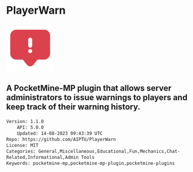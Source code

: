 # PlayerWarn
<img src="https://raw.githubusercontent.com/AIPTU/PlayerWarn/d95f0f5ad0b0a97d9c02d8505226e747c380f8d6/icon.png" width="128" height="128" />

## A PocketMine-MP plugin that allows server administrators to issue warnings to players and keep track of their warning history.
```properties
Version: 1.1.0
    API: 5.0.0
    Updated: 14-08-2023 09:43:39 UTC
Repo: https://github.com/AIPTU/PlayerWarn
License: MIT
Categories: General,Miscellaneous,Educational,Fun,Mechanics,Chat-Related,Informational,Admin Tools
Keywords: pocketmine-mp,pocketmine-mp-plugin,pocketmine-plugins
```